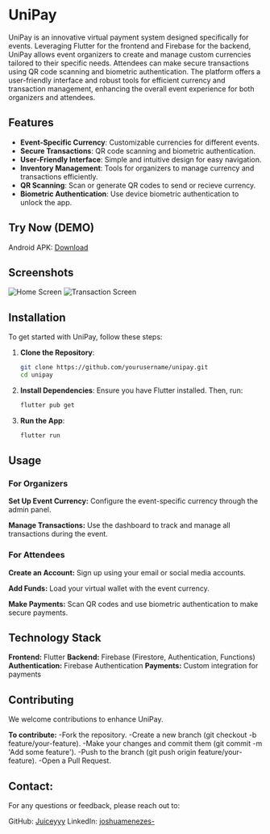 # UniPay

UniPay is an innovative virtual payment system designed specifically for events. Leveraging Flutter for the frontend and Firebase for the backend, UniPay allows event organizers to create and manage custom currencies tailored to their specific needs. Attendees can make secure transactions using QR code scanning and biometric authentication. The platform offers a user-friendly interface and robust tools for efficient currency and transaction management, enhancing the overall event experience for both organizers and attendees.

## Features

- **Event-Specific Currency**: Customizable currencies for different events.
- **Secure Transactions**: QR code scanning and biometric authentication.
- **User-Friendly Interface**: Simple and intuitive design for easy navigation.
- **Inventory Management**: Tools for organizers to manage currency and transactions efficiently.
- **QR Scanning**: Scan or generate QR codes to send or recieve currency.
- **Biometric Authentication**: Use device biometric authentication to unlock the app.

## Try Now (DEMO)
Android APK: [Download](https://joshuasportfolio.blob.core.windows.net/certificates/app-release.apk?sp=r&st=2024-05-24T18:24:28Z&se=2124-05-25T02:24:28Z&spr=https&sv=2022-11-02&sr=b&sig=KegwuYXIVRJ3MZ6sWhNuXKBe5ncKyh57kb7C3OuLKbo%3D)

## Screenshots

![Home Screen](screenshots/home_screen.png)
![Transaction Screen](screenshots/transaction_screen.png)

## Installation

To get started with UniPay, follow these steps:

1. **Clone the Repository**:
   ```bash
   git clone https://github.com/yourusername/unipay.git
   cd unipay
   ```
   
2. **Install Dependencies**:
Ensure you have Flutter installed.
Then, run:

   ```bash
   flutter pub get
   ```

3. **Run the App**:

   ```bash
   flutter run
   ```

## Usage

### For Organizers

**Set Up Event Currency:**
Configure the event-specific currency through the admin panel.

**Manage Transactions:**
Use the dashboard to track and manage all transactions during the event.

### For Attendees

**Create an Account:**
Sign up using your email or social media accounts.

**Add Funds:**
Load your virtual wallet with the event currency. 

**Make Payments:**
Scan QR codes and use biometric authentication to make secure payments.

## Technology Stack

**Frontend:** Flutter
**Backend:** Firebase (Firestore, Authentication, Functions)
**Authentication:** Firebase Authentication
**Payments:** Custom integration for payments

## Contributing
We welcome contributions to enhance UniPay. 

**To contribute:**
-Fork the repository.
-Create a new branch (git checkout -b feature/your-feature).
-Make your changes and commit them (git commit -m 'Add some feature').
-Push to the branch (git push origin feature/your-feature).
-Open a Pull Request.

## Contact:
For any questions or feedback, please reach out to:

GitHub: [Juiceyyy](https://github.com/Juiceyyyy)
LinkedIn: [joshuamenezes-](https://www.linkedin.com/in/joshuamenezes-/)
